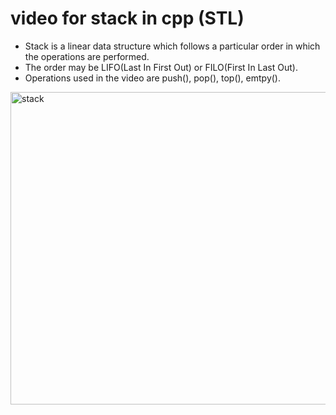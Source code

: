 # video for stack in cpp (STL)

- Stack is a linear data structure which follows a particular order in which the operations are performed.
- The order may be LIFO(Last In First Out) or FILO(First In Last Out).</li>
- Operations used in the video are push(), pop(), top(), emtpy().</li>


[<img src="https://user-images.githubusercontent.com/76877421/137585435-b31b8c1e-998f-46eb-816c-7c956e6759b1.jpeg" alt="stack" width="1000" height="500">](https://drive.google.com/file/d/1dXZDhUVRNuxfNvjhLN88j5VOxnkpgstf/view?usp=sharing)
